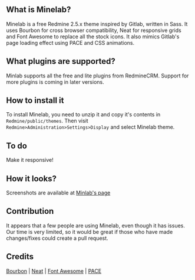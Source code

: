 ## What is Minelab?

Minelab is a free Redmine 2.5.x theme inspired by Gitlab, written in Sass. It uses Bourbon for cross browser compatibility, Neat for responsive grids and Font Awesome to replace all the stock icons. It also mimics Gitlab's page loading effect using PACE and CSS animations.

## What plugins are supported?

Minlab supports all the free and lite plugins from RedmineCRM. Support for more plugins is coming in later versions.

## How to install it

To install Minelab, you need to unzip it and copy it's contents in `Redmine/public/themes`. Then visit `Redmine>Administration>Settings>Display` and select Minelab theme.

## To do

Make it responsive!

## How it looks?

Screenshots are available at [Minlab's page](http://hardpixel.github.io/minelab/)

## Contribution

It appears that a few people are using Minelab, even though it has issues. Our time is very limited, so it would be great if those who have made changes/fixes could create a pull request.

## Credits

[Bourbon](http://bourbon.io/) | [Neat](http://neat.bourbon.io/) | [Font Awesome](http://fontawesome.io/) | [PACE](http://github.hubspot.com/pace/)
